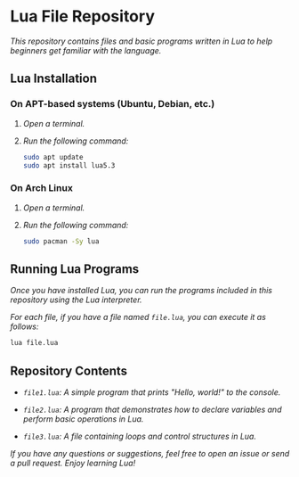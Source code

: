 <!-- Autor: Daniel Benjamin Perez Morales -->
<!-- GitHub: https://github.com/DanielPerezMoralesDev13 -->
<!-- Correo electrónico: danielperezdev@proton.me  -->
# **Lua File Repository**

*This repository contains files and basic programs written in Lua to help beginners get familiar with the language.*

## **Lua Installation**

### **On APT-based systems (Ubuntu, Debian, etc.)**

1. *Open a terminal.*
2. *Run the following command:*

   ```bash
   sudo apt update
   sudo apt install lua5.3
   ```

### **On Arch Linux**

1. *Open a terminal.*
2. *Run the following command:*

   ```bash
   sudo pacman -Sy lua
   ```

## **Running Lua Programs**

*Once you have installed Lua, you can run the programs included in this repository using the Lua interpreter.*

*For each file, if you have a file named `file.lua`, you can execute it as follows:*

```bash
lua file.lua
```

## **Repository Contents**

- *`file1.lua`: A simple program that prints "Hello, world!" to the console.*

- *`file2.lua`: A program that demonstrates how to declare variables and perform basic operations in Lua.*

- *`file3.lua`: A file containing loops and control structures in Lua.*

*If you have any questions or suggestions, feel free to open an issue or send a pull request. Enjoy learning Lua!*
